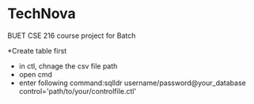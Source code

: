 # TechNova
BUET CSE 216 course project for Batch 

*Create table first
* in ctl, chnage the csv file path
* open cmd
* enter following command:sqlldr username/password@your_database control='path/to/your/controlfile.ctl'
